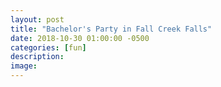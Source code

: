 ```yaml
---
layout: post
title: "Bachelor's Party in Fall Creek Falls"
date: 2018-10-30 01:00:00 -0500
categories: [fun]
description: 
image: 
---
```

